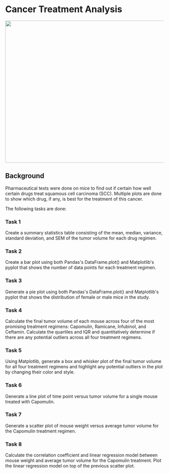 # Cancer Treatment Analysis 

<img src="https://images.newscientist.com/wp-content/uploads/2019/06/06165424/c0462719-cervical_cancer_cell_sem-spl.jpg?width=1200"  width="1000" height="450">


## Background 

Pharmaceutical tests were done on mice to find out if certain how well certain drugs treat squamous cell carcinoma (SCC). Multiple plots are done to show which drug, if any, is best for the treatment of this cancer. 

The following tasks are done: 

### Task 1 

Create a summary statistics table consisting of the mean, median, variance, standard deviation, and SEM of the tumor volume for each drug regimen.


### Task 2 

Create a bar plot using both Pandas's DataFrame.plot() and Matplotlib's pyplot that shows the number of data points for each treatment regimen.


### Task 3 

Generate a pie plot using both Pandas's DataFrame.plot() and Matplotlib's pyplot that shows the distribution of female or male mice in the study.


### Task 4 

Calculate the final tumor volume of each mouse across four of the most promising treatment regimens: Capomulin, Ramicane, Infubinol, and Ceftamin. Calculate the quartiles and IQR and quantitatively determine if there are any potential outliers across all four treatment regimens.


### Task 5

Using Matplotlib, generate a box and whisker plot of the final tumor volume for all four treatment regimens and highlight any potential outliers in the plot by changing their color and style.


### Task 6 

Generate a line plot of time point versus tumor volume for a single mouse treated with Capomulin.


### Task 7 

Generate a scatter plot of mouse weight versus average tumor volume for the Capomulin treatment regimen.


### Task 8

Calculate the correlation coefficient and linear regression model between mouse weight and average tumor volume for the Capomulin treatment. Plot the linear regression model on top of the previous scatter plot.

